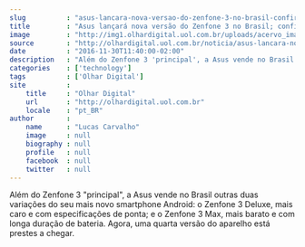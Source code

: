 ```yaml
---
slug          : "asus-lancara-nova-versao-do-zenfone-3-no-brasil-confira-as-especificacoes"
title         : "Asus lançará nova versão do Zenfone 3 no Brasil; confira as especificações"
image         : "http://img1.olhardigital.uol.com.br/uploads/acervo_imagens/2016/11/20161130113048_660_420.jpg"
source        : "http://olhardigital.uol.com.br/noticia/asus-lancara-nova-versao-do-zenfone-3-no-brasil-confira-as-especificacoes/64279"
date          : "2016-11-30T11:40:00-02:00"
description   : "Além do Zenfone 3 'principal', a Asus vende no Brasil outras duas variações do seu mais novo smartphone Android: o Zenfone 3 Deluxe, mais caro e com especificações de ponta; e o Zenfone 3 Max, mais barato e com longa duração de bateria. Agora, uma quarta versão do aparelho está prestes a chegar."
categories    : ['technology']
tags          : ['Olhar Digital']
site          :
    title     : "Olhar Digital"
    url       : "http://olhardigital.uol.com.br"
    locale    : "pt_BR"
author        :
    name      : "Lucas Carvalho"
    image     : null
    biography : null
    profile   : null
    facebook  : null
    twitter   : null
---
```


Além do Zenfone 3 "principal", a Asus vende no Brasil outras duas variações do seu mais novo smartphone Android: o Zenfone 3 Deluxe, mais caro e com especificações de ponta; e o Zenfone 3 Max, mais barato e com longa duração de bateria. Agora, uma quarta versão do aparelho está prestes a chegar.
